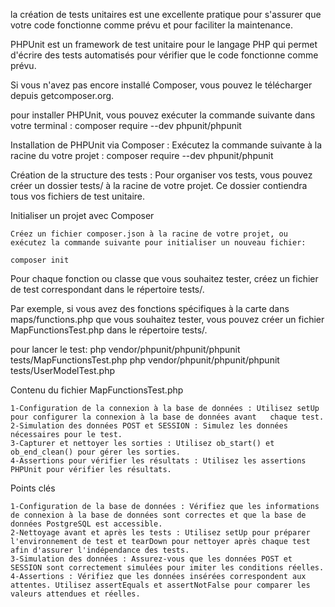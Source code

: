 la création de tests unitaires est une excellente pratique pour s'assurer que votre code fonctionne comme prévu et pour faciliter la maintenance.

PHPUnit est un framework de test unitaire pour le langage PHP qui permet d'écrire des tests automatisés pour vérifier que le code fonctionne comme prévu.

Si vous n'avez pas encore installé Composer, vous pouvez le télécharger depuis getcomposer.org.

pour installer PHPUnit, vous pouvez exécuter la commande suivante dans votre terminal :
composer require --dev phpunit/phpunit

Installation de PHPUnit via Composer :
Exécutez la commande suivante à la racine du votre projet :
composer require --dev phpunit/phpunit

Création de la structure des tests :
Pour organiser vos tests, vous pouvez créer un dossier tests/ à la racine de votre projet. Ce dossier contiendra tous vos fichiers de test unitaire.



Initialiser un projet avec Composer

    Créez un fichier composer.json à la racine de votre projet, ou exécutez la commande suivante pour initialiser un nouveau fichier:

    composer init

Pour chaque fonction ou classe que vous souhaitez tester, créez un fichier de test correspondant dans le répertoire tests/.

Par exemple, si vous avez des fonctions spécifiques à la carte dans maps/functions.php que vous souhaitez tester, vous pouvez créer un fichier MapFunctionsTest.php dans le répertoire tests/.

pour lancer le test:
    php vendor/phpunit/phpunit/phpunit tests/MapFunctionsTest.php
    php vendor/phpunit/phpunit/phpunit tests/UserModelTest.php


Contenu du fichier MapFunctionsTest.php

    1-Configuration de la connexion à la base de données : Utilisez setUp pour configurer la connexion à la base de données avant   chaque test.
    2-Simulation des données POST et SESSION : Simulez les données nécessaires pour le test.
    3-Capturer et nettoyer les sorties : Utilisez ob_start() et ob_end_clean() pour gérer les sorties.
    4-Assertions pour vérifier les résultats : Utilisez les assertions PHPUnit pour vérifier les résultats.

Points clés

    1-Configuration de la base de données : Vérifiez que les informations de connexion à la base de données sont correctes et que la base de données PostgreSQL est accessible.
    2-Nettoyage avant et après les tests : Utilisez setUp pour préparer l'environnement de test et tearDown pour nettoyer après chaque test afin d'assurer l'indépendance des tests.
    3-Simulation des données : Assurez-vous que les données POST et SESSION sont correctement simulées pour imiter les conditions réelles.
    4-Assertions : Vérifiez que les données insérées correspondent aux attentes. Utilisez assertEquals et assertNotFalse pour comparer les valeurs attendues et réelles.